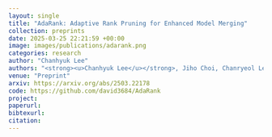 ```yaml
---
layout: single
title: "AdaRank: Adaptive Rank Pruning for Enhanced Model Merging"
collection: preprints
date: 2025-03-25 22:21:59 +00:00
image: images/publications/adarank.png
categories: research
author: "Chanhyuk Lee"
authors: "<strong><u>Chanhyuk Lee</u></strong>, Jiho Choi, Chanryeol Lee, Donggyun Kim, Seunghoon Hong"
venue: "Preprint"
arxiv: https://arxiv.org/abs/2503.22178
code: https://github.com/david3684/AdaRank
project: 
paperurl: 
bibtexurl: 
citation: 
---
```


